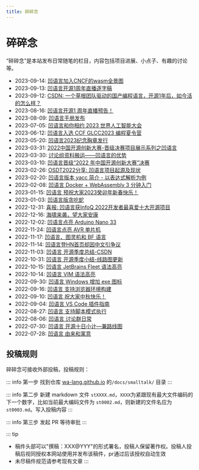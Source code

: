 ```yaml
---
title: 碎碎念
---
```


# 碎碎念

“碎碎念”是本站发布日常随笔的栏目，内容包括项目进展、小点子、有趣的讨论等。

- 2023-09-14: [凹语言加入CNCF的wasm全景图](st0033.md)
- 2023-09-13: [凹语言开源1周年直播逐字稿](st0032.md)
- 2023-09-12: [CSDN: 一个草根团队驱动的国产编程语言，开源1年后，如今活的怎么样？](st0031.md)
- 2023-08-16: [凹语言开源1 周年直播预告！](st0030.md)
- 2023-08-09: [凹语言手册发布](st0029.md)
- 2023-07-05: [凹语言和你相约 2023 世界人工智能大会](st0028.md)
- 2023-06-12: [凹语言入选 CCF GLCC2023 编程夏令营](st0027.md)
- 2023-05-20: [凹语言2023纪念胸章发行](st0026.md)
- 2023-03-31: [2022中国开源创新大赛-晋级决赛项目展示系列之凹语言](st0025.md)
- 2023-03-30: [讨论组资料搬运——凹语言的优势](st0024.md)
- 2023-03-10: [凹语言晋级“2022 年中国开源创新大赛”决赛](st0023.md)
- 2023-02-26: [OSDT2022分享: 凹语言项目起源及现状](st0022.md)
- 2023-02-20: [凹语言版本 yacc 简介 - 以表达式解析为例](st0021.md)
- 2023-02-08: [凹语言 Docker + WebAssembly 3 分钟入门](st0020.md)
- 2023-01-15: [凹语言 预祝大家2023癸卯年新春快乐！](st0019.md)
- 2023-01-03: [凹语言版贪吃蛇](st0018.md)
- 2022-12-31: [喜报: 凹语言获InfoQ 2022开发者最喜爱十大开源项目](st0017.md)
- 2022-12-16: [海啸来袭，望大家安康](st0016.md)
- 2022-12-02: [凹语言点亮 Arduino Nano 33](st0015.md)
- 2022-11-24: [凹语言点亮 AVR 单片机](st0014.md)
- 2022-11-17: [凹语言、图灵机和 BF 语言](st0013.md)
- 2022-11-14: [凹语言登HN首页却因中文引争议](st0012.md)
- 2022-11-03: [凹语言 开源季度总结-CSDN](st0011.md)
- 2022-10-31: [凹语言 开源季度小结-线路图更新](st0010.md)
- 2022-10-15: [凹语言 JetBrains Fleet 语法高亮](st0009.md)
- 2022-10-14: [凹语言 VIM 语法高亮](st0008.md)
- 2022-09-30: [凹语言 Windows 增加 exe 图标](st0007.md)
- 2022-09-16: [凹语言 支持浏览器环境构建](st0006.md)
- 2022-09-10: [凹语言 祝大家中秋快乐！](st0005.md)
- 2022-09-04: [凹语言 VS Code 插件指南](st0004.md)
- 2022-08-27: [凹语言 支持脚本模式执行](st0003.md)
- 2022-08-06: [凹语言 讨论群日常](st0002.md)
- 2022-07-30: [凹语言 开源十日小计—兼路线图](st0001.md)
- 2022-07-28: [凹语言 由来和寓意](st0000.md)

## 投稿规则

碎碎念可接收外部投稿，投稿规则：

::: info 第一步 
找到仓库 [wa-lang.github.io](https://github.com/wa-lang/wa-lang.github.io) 的`/docs/smalltalk/` 目录
:::

::: info 第二步
新建 markdown 文件 `stXXXX.md`，`XXXX`为紧跟现有最大文件编码的下一个数字，比如当前最大编码文件为 `st0002.md`，则新建的文件名应为`st0003.md`。写入投稿内容
:::

::: info 第三步
发起 PR 等待审批
:::

::: tip
- 稿件头部可以"撰稿：XXX@YYY"的形式署名，投稿人保留著作权。投稿人投稿后视同授权本网站使用并发布该稿件，pr通过后该授权自动生效
- 未尽稿件规范请参考现有文章
:::
